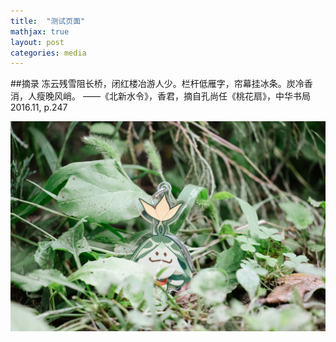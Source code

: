 ```yaml
---
title:  "测试页面"
mathjax: true
layout: post
categories: media
---
```


##摘录
冻云残雪阻长桥，闭红楼冶游人少。栏杆低雁字，帘幕挂冰条。炭冷香消，人瘦晚风峭。
——《北新水令》，香君，摘自孔尚任《桃花扇》，中华书局 2016.11, p.247

![a](/assets/P1109838.jpg)